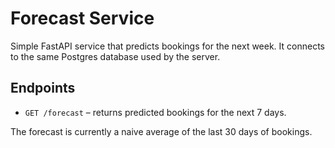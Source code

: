 # Forecast Service

Simple FastAPI service that predicts bookings for the next week.
It connects to the same Postgres database used by the server.

## Endpoints

- `GET /forecast` – returns predicted bookings for the next 7 days.

The forecast is currently a naive average of the last 30 days of bookings.

